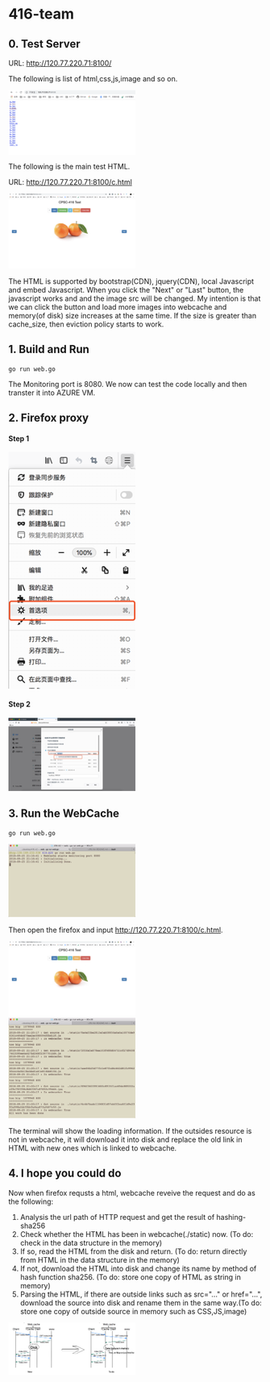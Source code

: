 # 416-team

## 0. Test Server
URL: http://120.77.220.71:8100/  

The following is list of html,css,js,image and so on.  

<img src="https://github.com/BestOreo/Pic-for-README.md/blob/master/DistributionSystem/0.png?raw=true" width="50%" height="50%" div align="center" />

The following is the main test HTML.  

URL: http://120.77.220.71:8100/c.html  

<img src="https://github.com/BestOreo/Pic-for-README.md/blob/master/DistributionSystem/3.png?raw=true" width="50%" height="50%" />
  
  
The HTML is supported by bootstrap(CDN), jquery(CDN), local Javascript and embed Javascript. When you click the "Next" or "Last" button, the javascript works and and the image src will be changed. My intention is that we can click the button and load more images into webcache and memory(of disk) size increases at the same time. If the size is greater than cache_size, then eviction policy starts to work.

## 1. Build and Run
```
go run web.go
```
The Monitoring port is 8080. We now can test the code locally and then transter it into AZURE VM.

## 2. Firefox proxy
#### Step 1 
   
<img src="https://github.com/BestOreo/Pic-for-README.md/blob/master/DistributionSystem/1.png?raw=true" width="50%" height="50%" />  

#### Step 2  
   
<img src="https://github.com/BestOreo/Pic-for-README.md/blob/master/DistributionSystem/2.png?raw=true" width="50%" height="50%" />

## 3. Run the WebCache

```
go run web.go
```
   
<img src="https://github.com/BestOreo/Pic-for-README.md/blob/master/DistributionSystem/4.png?raw=true" width="50%" height="50%" />

   
   Then open the firefox and input http://120.77.220.71:8100/c.html.
   
   <img src="https://github.com/BestOreo/Pic-for-README.md/blob/master/DistributionSystem/3.png?raw=true" width="50%" height="50%" />
   
   <img src="https://github.com/BestOreo/Pic-for-README.md/blob/master/DistributionSystem/5.png?raw=true" width="50%" height="50%" />
   
   The terminal will show the loading information. If the outsides resource is not in webcache, it will download it into disk and replace the old link in HTML with new ones which is linked to webcache.
   
## 4. I hope you could do
  
Now when firefox requsts a html, webcache reveive the request and do as the following:
  1. Analysis the url path of HTTP request and get the result of hashing-sha256
  2. Check whether the HTML has been in webcache(./static) now. (To do: check in the data structure in the memory)
  3. If so, read the HTML from the disk and return. (To do: return directly from HTML in the data structure in the memory)
  4. If not, download the HTML into disk and change its name by method of hash function sha256. (To do: store one copy of HTML as string in memory)
  5. Parsing the HTML, if there are outside links such as src="..." or href="...", download the source into disk and rename them in the same way.(To do: store one copy of outside source in memory such as CSS,JS,image)

<img src="https://github.com/BestOreo/Pic-for-README.md/blob/master/DistributionSystem/6.png?raw=true" width="50%" height="50%" />

